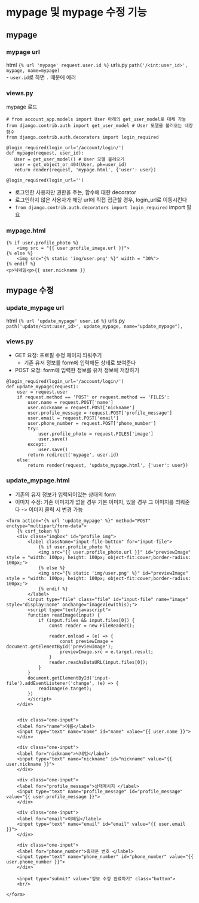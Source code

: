 # mypage 및 mypage 수정 기능  
## mypage  
### mypage url  
html `{% url 'mypage' request.user.id %}`
urls.py `path('/<int:user_id>', mypage, name=mypage)`  
    - `user.id`로 하면 `.` 때문에 에러  

### views.py  
mypage 로드  
```
# from account_app.models import User 아래의 get_user_model로 대체 가능  
from django.contrib.auth import get_user_model # User 모델을 불러오는 내장 함수 
from django.contrib.auth.decorators import login_required

@login_required(login_url='/account/login/')
def mypage(request, user_id):
   User = get_user_model() # User 모델 불러오기 
   user = get_object_or_404(User, pk=user_id)
   return render(request, 'mypage.html', {'user': user})    
```

`@login_required(login_url='')`  
- 로그인한 사용자만 권한을 주는, 함수에 대한 decorator  
- 로그인하지 않은 사용자가 해당 url에 직접 접근할 경우, login_url로 이동시킨다  
- `from django.contrib.auth.decorators import login_required` import 필요 

### mypage.html  
```
{% if user.profile_photo %}
    <img src = "{{ user.profile_image.url }}"> 
{% else %}
    <img src="{% static 'img/user.png' %}" width = "30%">
{% endif %}
<p>닉네임<p>{{ user.nickname }}
```

## mypage 수정  
### update_mypage url  
html `{% url 'update_mypage' user.id %}`
urls.py `path('update/<int:user_id>', update_mypage, name="update_mypage"),`
### views.py  
- GET 요청: 프로필 수정 페이지 띄워주기  
    - 기존 유저 정보를 form에 입력해둔 상태로 보여준다  
- POST 요청: form에 입력한 정보를 유저 정보에 저장하기  

```
@login_required(login_url='/account/login/')
def update_mypage(request):
    user = request.user
    if request.method == 'POST' or request.method == 'FILES':
        user.name = request.POST['name']
        user.nickname = request.POST['nickname']
        user.profile_message = request.POST['profile_message']
        user.email = request.POST['email']
        user.phone_number = request.POST['phone_number']
        try:
            user.profile_photo = request.FILES['image']
            user.save()
        except:
            user.save()
        return redirect('mypage', user.id)
    else:
        return render(request, 'update_mypage.html', {'user': user})
```  

### update_mypage.html
- 기존의 유저 정보가 입력되어있는 상태의 form  
- 이미지 수정: 기존 이미지가 없을 경우 기본 이미지, 있을 경우 그 이미지를 띄워준다 -> 이미지 클릭 시 변경 가능  

```
<form action="{% url 'update_mypage' %}" method="POST" enctype="multipart/form-data">
    {% csrf_token %}
    <div class="imgbox" id="profile_img">
        <label className="input-file-button" for="input-file">
            {% if user.profile_photo %}
            <img src="{{ user.profile_photo.url }}" id="previewImage" style = "width: 100px; height: 100px; object-fit:cover;border-radius: 100px;">
            {% else %}
            <img src="{% static 'img/user.png' %}" id="previewImage" style = "width: 100px; height: 100px; object-fit:cover;border-radius: 100px;">
            {% endif %}
        </label>
        <input type="file" class="file" id="input-file" name="image" style="display:none" onchange="imageView(this);">
        <script type="text/javascript">
        function readImage(input) {
            if (input.files && input.files[0]) {
                const reader = new FileReader();
                
                reader.onload = (e) => {
                    const previewImage = document.getElementById('previewImage');
                    previewImage.src = e.target.result;
                }
                reader.readAsDataURL(input.files[0]);
            }
        }
        document.getElementById('input-file').addEventListener('change', (e) => {
            readImage(e.target);
        })
        </script>
    </div>
        
        
    <div class="one-input">
    <label for="name">이름</label>
    <input type="text" name="name" id="name" value="{{ user.name }}">
    </div>
    
    <div class="one-input">
    <label for="nickname">닉네임</label>
    <input type="text" name="nickname" id="nickname" value="{{ user.nickname }}">
    </div>
    
    <div class="one-input">
    <label for="profile_message">상태메시지 </label>
    <input type="text" name="profile_message" id="profile_message" value="{{ user.profile_message }}">
    </div>
    
    <div class="one-input">
    <label for="email">이메일</label>
    <input type="text" name="email" id="email" value="{{ user.email }}">
    </div>
    
    <div class="one-input">
    <label for="phone_number">휴대폰 번호 </label>
    <input type="text" name="phone_number" id="phone_number" value="{{ user.phone_number }}">
    </div>
    
    <input type="submit" value="정보 수정 완료하기" class="button">
    <br/>
    
</form>
```


